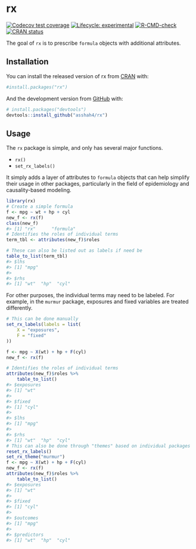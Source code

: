 
<!-- README.md is generated from README.Rmd. Please edit that file -->

# rx

<!-- badges: start -->

[![Codecov test
coverage](https://codecov.io/gh/asshah4/rx/branch/main/graph/badge.svg)](https://codecov.io/gh/asshah4/rx?branch=main)
[![Lifecycle:
experimental](https://img.shields.io/badge/lifecycle-experimental-orange.svg)](https://lifecycle.r-lib.org/articles/stages.html#experimental)
[![R-CMD-check](https://github.com/asshah4/rx/workflows/R-CMD-check/badge.svg)](https://github.com/asshah4/rx/actions)
[![CRAN
status](https://www.r-pkg.org/badges/version/rx)](https://CRAN.R-project.org/package=rx)
<!-- badges: end -->

The goal of `rx` is to prescribe `formula` objects with additional
attributes.

## Installation

You can install the released version of rx from
[CRAN](https://CRAN.R-project.org) with:

``` r
#install.packages("rx")
```

And the development version from [GitHub](https://github.com/) with:

``` r
# install.packages("devtools")
devtools::install_github("asshah4/rx")
```

## Usage

The `rx` package is simple, and only has several major functions.

-   `rx()`
-   `set_rx_labels()`

It simply adds a layer of attributes to `formula` objects that can help
simplify their usage in other packages, particularly in the field of
epidemiology and causality-based modeling.

``` r
library(rx)
# Create a simple formula
f <- mpg ~ wt + hp + cyl
new_f <- rx(f)
class(new_f)
#> [1] "rx"      "formula"
# Identifies the roles of individual terms
term_tbl <- attributes(new_f)$roles

# These can also be listed out as labels if need be
table_to_list(term_tbl)
#> $lhs
#> [1] "mpg"
#> 
#> $rhs
#> [1] "wt"  "hp"  "cyl"
```

For other purposes, the individual terms may need to be labeled. For
example, in the `murmur` package, exposures and fixed variables are
treated differently.

``` r
# This can be done manually
set_rx_labels(labels = list(
    X = "exposures",
    F = "fixed"
))

f <- mpg ~ X(wt) + hp + F(cyl)
new_f <- rx(f)

# Identifies the roles of individual terms
attributes(new_f)$roles %>%
    table_to_list()
#> $exposures
#> [1] "wt"
#> 
#> $fixed
#> [1] "cyl"
#> 
#> $lhs
#> [1] "mpg"
#> 
#> $rhs
#> [1] "wt"  "hp"  "cyl"
# This can also be done through "themes" based on individual packages
reset_rx_labels()
set_rx_theme("murmur")
f <- mpg ~ X(wt) + hp + F(cyl)
new_f <- rx(f)
attributes(new_f)$roles %>%
    table_to_list()
#> $exposures
#> [1] "wt"
#> 
#> $fixed
#> [1] "cyl"
#> 
#> $outcomes
#> [1] "mpg"
#> 
#> $predictors
#> [1] "wt"  "hp"  "cyl"
```
